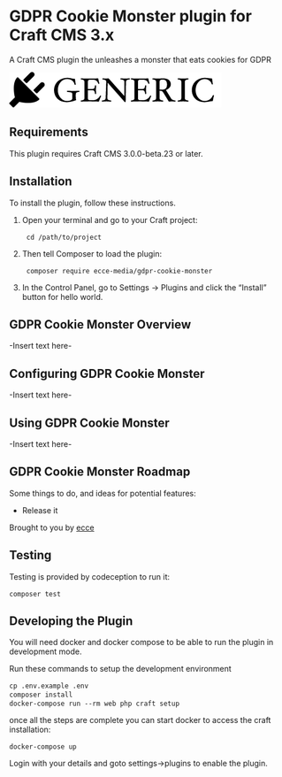# GDPR Cookie Monster plugin for Craft CMS 3.x

A Craft CMS plugin the unleashes a monster that eats cookies for GDPR

![Screenshot](resources/img/plugin-logo.png)

## Requirements

This plugin requires Craft CMS 3.0.0-beta.23 or later.

## Installation

To install the plugin, follow these instructions.

1. Open your terminal and go to your Craft project:

        cd /path/to/project

2. Then tell Composer to load the plugin:

        composer require ecce-media/gdpr-cookie-monster

3. In the Control Panel, go to Settings → Plugins and click the “Install” button for hello world.

## GDPR Cookie Monster Overview

-Insert text here-

## Configuring GDPR Cookie Monster

-Insert text here-

## Using GDPR Cookie Monster

-Insert text here-

## GDPR Cookie Monster Roadmap

Some things to do, and ideas for potential features:

* Release it

Brought to you by [ecce](https://ecce.uk)

## Testing

Testing is provided by codeception to run it:

    composer test
    

## Developing the Plugin

You will need docker and docker compose to be able to run the plugin in development mode.

Run these commands to setup the development environment

    cp .env.example .env
    composer install
    docker-compose run --rm web php craft setup
    
once all the steps are complete you can start docker to access the craft installation:

    docker-compose up

Login with your details and goto settings->plugins to enable the plugin.  

